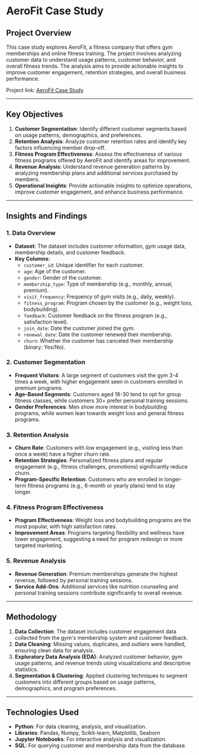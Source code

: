 # AeroFit Case Study

## Project Overview
This case study explores AeroFit, a fitness company that offers gym memberships and online fitness training. The project involves analyzing customer data to understand usage patterns, customer behavior, and overall fitness trends. The analysis aims to provide actionable insights to improve customer engagement, retention strategies, and overall business performance.

Project link: [AeroFit Case Study](https://github.com/DurgaPrasadsampatirao/DurgaPrasadsampatirao-Aerofit-Data-Analysis.git)

---

## Key Objectives
1. **Customer Segmentation**: Identify different customer segments based on usage patterns, demographics, and preferences.
2. **Retention Analysis**: Analyze customer retention rates and identify key factors influencing member drop-off.
3. **Fitness Program Effectiveness**: Assess the effectiveness of various fitness programs offered by AeroFit and identify areas for improvement.
4. **Revenue Analysis**: Understand revenue generation patterns by analyzing membership plans and additional services purchased by members.
5. **Operational Insights**: Provide actionable insights to optimize operations, improve customer engagement, and enhance business performance.

---

## Insights and Findings

### 1. Data Overview
- **Dataset**: The dataset includes customer information, gym usage data, membership details, and customer feedback.
- **Key Columns**:
  - `customer_id`: Unique identifier for each customer.
  - `age`: Age of the customer.
  - `gender`: Gender of the customer.
  - `membership_type`: Type of membership (e.g., monthly, annual, premium).
  - `visit_frequency`: Frequency of gym visits (e.g., daily, weekly).
  - `fitness_program`: Program chosen by the customer (e.g., weight loss, bodybuilding).
  - `feedback`: Customer feedback on the fitness program (e.g., satisfaction level).
  - `join_date`: Date the customer joined the gym.
  - `renewal_date`: Date the customer renewed their membership.
  - `churn`: Whether the customer has canceled their membership (binary: Yes/No).

### 2. Customer Segmentation
- **Frequent Visitors**: A large segment of customers visit the gym 3-4 times a week, with higher engagement seen in customers enrolled in premium programs.
- **Age-Based Segments**: Customers aged 18-30 tend to opt for group fitness classes, while customers 30+ prefer personal training sessions.
- **Gender Preferences**: Men show more interest in bodybuilding programs, while women lean towards weight loss and general fitness programs.

### 3. Retention Analysis
- **Churn Rate**: Customers with low engagement (e.g., visiting less than once a week) have a higher churn rate.
- **Retention Strategies**: Personalized fitness plans and regular engagement (e.g., fitness challenges, promotions) significantly reduce churn.
- **Program-Specific Retention**: Customers who are enrolled in longer-term fitness programs (e.g., 6-month or yearly plans) tend to stay longer.

### 4. Fitness Program Effectiveness
- **Program Effectiveness**: Weight loss and bodybuilding programs are the most popular, with high satisfaction rates.
- **Improvement Areas**: Programs targeting flexibility and wellness have lower engagement, suggesting a need for program redesign or more targeted marketing.
  
### 5. Revenue Analysis
- **Revenue Generation**: Premium memberships generate the highest revenue, followed by personal training sessions.
- **Service Add-Ons**: Additional services like nutrition counseling and personal training sessions contribute significantly to overall revenue.

---

## Methodology
1. **Data Collection**: The dataset includes customer engagement data collected from the gym's membership system and customer feedback.
2. **Data Cleaning**: Missing values, duplicates, and outliers were handled, ensuring clean data for analysis.
3. **Exploratory Data Analysis (EDA)**: Analyzed customer behavior, gym usage patterns, and revenue trends using visualizations and descriptive statistics.
4. **Segmentation & Clustering**: Applied clustering techniques to segment customers into different groups based on usage patterns, demographics, and program preferences.

---

## Technologies Used
- **Python**: For data cleaning, analysis, and visualization.
- **Libraries**: Pandas, Numpy, Scikit-learn, Matplotlib, Seaborn
- **Jupyter Notebooks**: For interactive analysis and visualization.
- **SQL**: For querying customer and membership data from the database.


